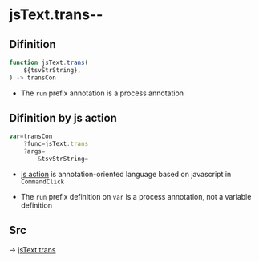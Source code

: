 # jsText.trans--

## Difinition

```js.js
function jsText.trans(
	${tsvStrString},
) -> transCon
```

- The `run` prefix annotation is a process annotation


## Difinition by js action

```js.js
var=transCon
	?func=jsText.trans
	?args=
		&tsvStrString=
```

- [js action](#) is annotation-oriented language based on javascript in `CommandClick`

- The `run` prefix definition on `var` is a process annotation, not a variable definition

## Src

-> [jsText.trans](https://github.com/puutaro/CommandClick/blob/master/app/src/main/java/com/puutaro/commandclick/fragment_lib/terminal_fragment/js_interface/text/JsText.kt#L86)


